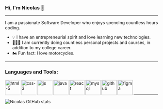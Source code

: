 ### Hi, I'm Nicolas 👋
<hr />
I am a passionate Software Developer who enjoys spending countless hours coding.

<ul>
  <li>💡 I have an entrepreneurial spirit and love learning new technologies.</li>
  <li>👨🏻‍💻 I am currently doing countless personal projects and courses, in addition to my college career.</li>
  <li>🏍️ Fun fact: I love motorcycles.</li>
 </ul>

<hr />

### Languages and Tools:
<p>
  <img align=left width=50 src="https://i.postimg.cc/YSRy6YgV/html-5.png" alt="html-5"/>
  <img align=left width=50 src="https://i.postimg.cc/q7Nj3SJt/css-3.png" alt="css-3"/>
  <img align=left width=50 src="https://i.postimg.cc/JzwgM1MT/js.png" alt="js"/>
  <img align=left width=50 src="https://i.postimg.cc/8zhYCqCT/java.png" alt="java"/>
  <img align=left width=50 src="https://i.postimg.cc/02K3T6RM/1000-F-583616402-ee-FIru-MMz-I8p-FF4pk-Am-Djywd-MWu9-TQs-T-transformed-removebg-preview.png" alt="react"/>
  <img align=left width=50 src="https://i.postimg.cc/bwCmdphc/mysql.png" alt="mysql"/>
  <img align=left width=50 src="https://i.postimg.cc/JhM2HPyZ/github.png" alt="github"/>
  <img align=left width=50 src="https://i.postimg.cc/13fpCFL2/figma.png' border='0' alt='figma'" alt="figma"/>
</p>

<br />
<br />
<hr />

![Nicolas GitHub stats](https://github-readme-stats.vercel.app/api?username=Ncolvvs&show_icons=true&count_private=true)
